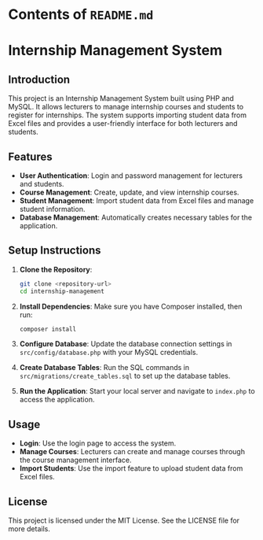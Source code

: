 # Contents of `README.md`

# Internship Management System

## Introduction
This project is an Internship Management System built using PHP and MySQL. It allows lecturers to manage internship courses and students to register for internships. The system supports importing student data from Excel files and provides a user-friendly interface for both lecturers and students.

## Features
- **User Authentication**: Login and password management for lecturers and students.
- **Course Management**: Create, update, and view internship courses.
- **Student Management**: Import student data from Excel files and manage student information.
- **Database Management**: Automatically creates necessary tables for the application.

## Setup Instructions
1. **Clone the Repository**:
   ```bash
   git clone <repository-url>
   cd internship-management
   ```

2. **Install Dependencies**:
   Make sure you have Composer installed, then run:
   ```bash
   composer install
   ```

3. **Configure Database**:
   Update the database connection settings in `src/config/database.php` with your MySQL credentials.

4. **Create Database Tables**:
   Run the SQL commands in `src/migrations/create_tables.sql` to set up the database tables.

5. **Run the Application**:
   Start your local server and navigate to `index.php` to access the application.

## Usage
- **Login**: Use the login page to access the system.
- **Manage Courses**: Lecturers can create and manage courses through the course management interface.
- **Import Students**: Use the import feature to upload student data from Excel files.

## License
This project is licensed under the MIT License. See the LICENSE file for more details.